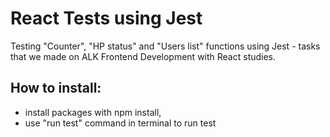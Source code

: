 # React Tests using Jest
Testing "Counter", "HP status" and "Users list" functions using Jest - tasks that we made on ALK Frontend Development with React studies.

## How to install:
- install packages with npm install,
- use "run test" command in terminal to run test
